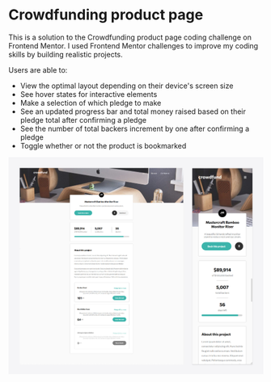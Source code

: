 # Crowdfunding product page

This is a solution to the Crowdfunding product page coding challenge on Frontend Mentor. I used Frontend Mentor challenges to improve my coding skills by building realistic projects.

Users are able to:

- View the optimal layout depending on their device's screen size
- See hover states for interactive elements
- Make a selection of which pledge to make
- See an updated progress bar and total money raised based on their pledge total after confirming a pledge
- See the number of total backers increment by one after confirming a pledge
- Toggle whether or not the product is bookmarked

![image](image.jpg)